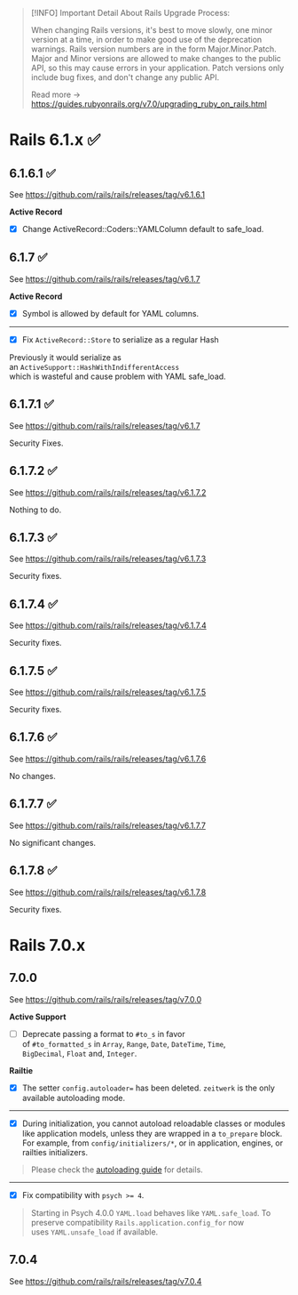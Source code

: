 > [!INFO] Important Detail About Rails Upgrade Process:
>
> When changing Rails versions, it's best to move slowly, one minor version at a time, in order to make good use of the deprecation warnings. Rails version numbers are in the form Major.Minor.Patch. Major and Minor versions are allowed to make changes to the public API, so this may cause errors in your application. Patch versions only include bug fixes, and don't change any public API.
>
> Read more -> https://guides.rubyonrails.org/v7.0/upgrading_ruby_on_rails.html

# Rails 6.1.x ✅

## 6.1.6.1 ✅

See https://github.com/rails/rails/releases/tag/v6.1.6.1

**Active Record**

- [x] Change ActiveRecord::Coders::YAMLColumn default to safe_load.

## 6.1.7 ✅

See https://github.com/rails/rails/releases/tag/v6.1.7

**Active Record**

- [x] Symbol is allowed by default for YAML columns.

---

- [x] Fix `ActiveRecord::Store` to serialize as a regular Hash

Previously it would serialize as an `ActiveSupport::HashWithIndifferentAccess`  
which is wasteful and cause problem with YAML safe_load.

## 6.1.7.1 ✅

See https://github.com/rails/rails/releases/tag/v6.1.7

Security Fixes.

## 6.1.7.2 ✅

See https://github.com/rails/rails/releases/tag/v6.1.7.2

Nothing to do.

## 6.1.7.3 ✅

See https://github.com/rails/rails/releases/tag/v6.1.7.3

Security fixes.

## 6.1.7.4 ✅

See https://github.com/rails/rails/releases/tag/v6.1.7.4

Security fixes.

## 6.1.7.5 ✅

See https://github.com/rails/rails/releases/tag/v6.1.7.5

Security fixes.

## 6.1.7.6 ✅

See https://github.com/rails/rails/releases/tag/v6.1.7.6

No changes.

## 6.1.7.7 ✅

See https://github.com/rails/rails/releases/tag/v6.1.7.7

No significant changes.

## 6.1.7.8 ✅

See https://github.com/rails/rails/releases/tag/v6.1.7.8

Security fixes.

# Rails 7.0.x

## 7.0.0

See https://github.com/rails/rails/releases/tag/v7.0.0

**Active Support**

- [ ] Deprecate passing a format to `#to_s` in favor of `#to_formatted_s` in `Array`, `Range`, `Date`, `DateTime`, `Time`,  
`BigDecimal`, `Float` and, `Integer`.

**Railtie**

- [x] The setter `config.autoloader=` has been deleted. `zeitwerk` is the only  
available autoloading mode.

---

- [x] During initialization, you cannot autoload reloadable classes or modules  
like application models, unless they are wrapped in a `to_prepare` block.  
For example, from `config/initializers/*`, or in application, engines, or  
railties initializers.

> Please check the [autoloading  guide](https://guides.rubyonrails.org/v7.0/autoloading_and_reloading_constants.html#autoloading-when-the-application-boots) for details.

---

- [x] Fix compatibility with `psych >= 4`.

> Starting in Psych 4.0.0 `YAML.load` behaves like `YAML.safe_load`. To preserve compatibility  `Rails.application.config_for` now uses `YAML.unsafe_load` if available.


## 7.0.4

See https://github.com/rails/rails/releases/tag/v7.0.4
